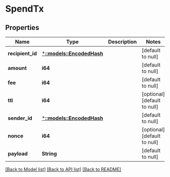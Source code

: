 # SpendTx

## Properties
Name | Type | Description | Notes
------------ | ------------- | ------------- | -------------
**recipient_id** | [***::models::EncodedHash**](EncodedHash.md) |  | [default to null]
**amount** | **i64** |  | [default to null]
**fee** | **i64** |  | [default to null]
**ttl** | **i64** |  | [optional] [default to null]
**sender_id** | [***::models::EncodedHash**](EncodedHash.md) |  | [default to null]
**nonce** | **i64** |  | [optional] [default to null]
**payload** | **String** |  | [default to null]

[[Back to Model list]](../README.md#documentation-for-models) [[Back to API list]](../README.md#documentation-for-api-endpoints) [[Back to README]](../README.md)



